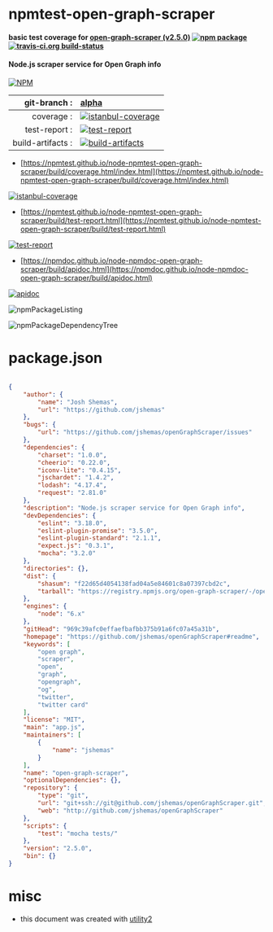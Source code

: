 # npmtest-open-graph-scraper

#### basic test coverage for  [open-graph-scraper (v2.5.0)](https://github.com/jshemas/openGraphScraper#readme)  [![npm package](https://img.shields.io/npm/v/npmtest-open-graph-scraper.svg?style=flat-square)](https://www.npmjs.org/package/npmtest-open-graph-scraper) [![travis-ci.org build-status](https://api.travis-ci.org/npmtest/node-npmtest-open-graph-scraper.svg)](https://travis-ci.org/npmtest/node-npmtest-open-graph-scraper)

#### Node.js scraper service for Open Graph info

[![NPM](https://nodei.co/npm/open-graph-scraper.png?downloads=true&downloadRank=true&stars=true)](https://www.npmjs.com/package/open-graph-scraper)

| git-branch : | [alpha](https://github.com/npmtest/node-npmtest-open-graph-scraper/tree/alpha)|
|--:|:--|
| coverage : | [![istanbul-coverage](https://npmtest.github.io/node-npmtest-open-graph-scraper/build/coverage.badge.svg)](https://npmtest.github.io/node-npmtest-open-graph-scraper/build/coverage.html/index.html)|
| test-report : | [![test-report](https://npmtest.github.io/node-npmtest-open-graph-scraper/build/test-report.badge.svg)](https://npmtest.github.io/node-npmtest-open-graph-scraper/build/test-report.html)|
| build-artifacts : | [![build-artifacts](https://npmtest.github.io/node-npmtest-open-graph-scraper/glyphicons_144_folder_open.png)](https://github.com/npmtest/node-npmtest-open-graph-scraper/tree/gh-pages/build)|

- [https://npmtest.github.io/node-npmtest-open-graph-scraper/build/coverage.html/index.html](https://npmtest.github.io/node-npmtest-open-graph-scraper/build/coverage.html/index.html)

[![istanbul-coverage](https://npmtest.github.io/node-npmtest-open-graph-scraper/build/screenCapture.buildCi.browser.%252Ftmp%252Fbuild%252Fcoverage.lib.html.png)](https://npmtest.github.io/node-npmtest-open-graph-scraper/build/coverage.html/index.html)

- [https://npmtest.github.io/node-npmtest-open-graph-scraper/build/test-report.html](https://npmtest.github.io/node-npmtest-open-graph-scraper/build/test-report.html)

[![test-report](https://npmtest.github.io/node-npmtest-open-graph-scraper/build/screenCapture.buildCi.browser.%252Ftmp%252Fbuild%252Ftest-report.html.png)](https://npmtest.github.io/node-npmtest-open-graph-scraper/build/test-report.html)

- [https://npmdoc.github.io/node-npmdoc-open-graph-scraper/build/apidoc.html](https://npmdoc.github.io/node-npmdoc-open-graph-scraper/build/apidoc.html)

[![apidoc](https://npmdoc.github.io/node-npmdoc-open-graph-scraper/build/screenCapture.buildCi.browser.%252Ftmp%252Fbuild%252Fapidoc.html.png)](https://npmdoc.github.io/node-npmdoc-open-graph-scraper/build/apidoc.html)

![npmPackageListing](https://npmtest.github.io/node-npmtest-open-graph-scraper/build/screenCapture.npmPackageListing.svg)

![npmPackageDependencyTree](https://npmtest.github.io/node-npmtest-open-graph-scraper/build/screenCapture.npmPackageDependencyTree.svg)



# package.json

```json

{
    "author": {
        "name": "Josh Shemas",
        "url": "https://github.com/jshemas"
    },
    "bugs": {
        "url": "https://github.com/jshemas/openGraphScraper/issues"
    },
    "dependencies": {
        "charset": "1.0.0",
        "cheerio": "0.22.0",
        "iconv-lite": "0.4.15",
        "jschardet": "1.4.2",
        "lodash": "4.17.4",
        "request": "2.81.0"
    },
    "description": "Node.js scraper service for Open Graph info",
    "devDependencies": {
        "eslint": "3.18.0",
        "eslint-plugin-promise": "3.5.0",
        "eslint-plugin-standard": "2.1.1",
        "expect.js": "0.3.1",
        "mocha": "3.2.0"
    },
    "directories": {},
    "dist": {
        "shasum": "f22d65d4054138fad04a5e84601c8a07397cbd2c",
        "tarball": "https://registry.npmjs.org/open-graph-scraper/-/open-graph-scraper-2.5.0.tgz"
    },
    "engines": {
        "node": "6.x"
    },
    "gitHead": "969c39afc0effaefbafbb375b91a6fc07a45a31b",
    "homepage": "https://github.com/jshemas/openGraphScraper#readme",
    "keywords": [
        "open graph",
        "scraper",
        "open",
        "graph",
        "opengraph",
        "og",
        "twitter",
        "twitter card"
    ],
    "license": "MIT",
    "main": "app.js",
    "maintainers": [
        {
            "name": "jshemas"
        }
    ],
    "name": "open-graph-scraper",
    "optionalDependencies": {},
    "repository": {
        "type": "git",
        "url": "git+ssh://git@github.com/jshemas/openGraphScraper.git",
        "web": "http://github.com/jshemas/openGraphScraper"
    },
    "scripts": {
        "test": "mocha tests/"
    },
    "version": "2.5.0",
    "bin": {}
}
```



# misc
- this document was created with [utility2](https://github.com/kaizhu256/node-utility2)
